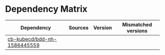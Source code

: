 # Dependency Matrix

Dependency | Sources | Version | Mismatched versions
---------- | ------- | ------- | -------------------
[cb-kubecd/bdd-nh-1586445559](https://github.com/cb-kubecd/bdd-nh-1586445559.git) |  | []() | 
